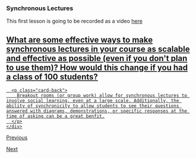 ### Synchronous Lectures

This first lesson is going to be recorded as a video [here](TODO)

<div class="cards">
  <a class="card" href="#">
    <div class="card-body">
      <h2 class="card-front">
        What are some effective ways to make synchronous lectures in your course as scalable and effective as possible (even if you don't plan to use them)? How would this change if you had a class of 100 students?
      </h2>

      <p class="card-back">
        Breakout rooms (or group work) allow for synchronous lectures to involve social learning, even at a large scale. Additionally, the ability of synchronicity to allow students to see their questions answered with diagrams, demonstrations, or specific responses at the time of asking can be a great benfit.
      </p>
    </div>
</div>

[Previous](overview.md)

[Next](flipped_classroom.md)